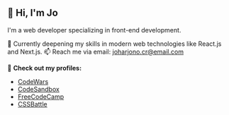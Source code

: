 ## 👋 Hi, I'm Jo

I'm a web developer specializing in front-end development.

🌱 Currently deepening my skills in modern web technologies like React.js and Next.js.
📫 Reach me via email: [joharjono.cr@email.com](mailto:joharjono.cr@email.com)

🔗 **Check out my profiles:**
- [CodeWars](https://www.codewars.com/users/joharjonocr)
- [CodeSandbox](https://codesandbox.io/u/joharjono)
- [FreeCodeCamp](https://www.freecodecamp.org/fcc6528de24-19fc-4fac-8a9d-8c7fa2c8419c)
- [CSSBattle](https://cssbattle.dev/player/joharjono)


